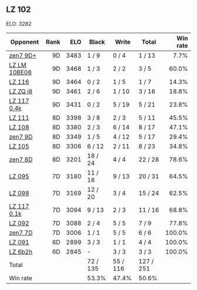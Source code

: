 ## LZ 102 ##

ELO: 3282

Opponent | Rank | ELO | Black | Write | Total | Win rate
---------|-----:|----:|-------|-------|-------|-------:
[zen7 9D+](zen7%209D+.md) | 9D | 3483 | 1 / 9 | 0 / 4 | 1 / 13 | 7.7%
[LZ LM 10BE08](LZ%20LM%2010BE08.md) | 9D | 3468 | 1 / 3 | 2 / 2 | 3 / 5 | 60.0%
[LZ 116](LZ%20116.md) | 9D | 3464 | 0 / 2 | 1 / 5 | 1 / 7 | 14.3%
[LZ ZQ i8](LZ%20ZQ%20i8.md) | 9D | 3461 | 2 / 6 | 1 / 10 | 3 / 16 | 18.8%
[LZ 117 0.4k](LZ%20117%200.4k.md) | 9D | 3431 | 0 / 2 | 5 / 19 | 5 / 21 | 23.8%
[LZ 111](LZ%20111.md) | 8D | 3398 | 3 / 8 | 2 / 3 | 5 / 11 | 45.5%
[LZ 108](LZ%20108.md) | 8D | 3380 | 2 / 3 | 6 / 14 | 8 / 17 | 47.1%
[zen7 9D](zen7%209D.md) | 8D | 3349 | 1 / 5 | 4 / 12 | 5 / 17 | 29.4%
[LZ 105](LZ%20105.md) | 8D | 3306 | 6 / 12 | 2 / 11 | 8 / 23 | 34.8%
[zen7 8D](zen7%208D.md) | 8D | 3201 | 18 / 24 | 4 / 4 | 22 / 28 | 78.6%
[LZ 095](LZ%20095.md) | 7D | 3180 | 11 / 18 | 9 / 13 | 20 / 31 | 64.5%
[LZ 098](LZ%20098.md) | 7D | 3169 | 12 / 20 | 3 / 4 | 15 / 24 | 62.5%
[LZ 117 0.1k](LZ%20117%200.1k.md) | 7D | 3094 | 9 / 13 | 2 / 3 | 11 / 16 | 68.8%
[LZ 092](LZ%20092.md) | 7D | 3088 | 2 / 4 | 5 / 5 | 7 / 9 | 77.8%
[zen7 7D](zen7%207D.md) | 7D | 3006 | 1 / 1 | 5 / 5 | 6 / 6 | 100.0%
[LZ 091](LZ%20091.md) | 6D | 2899 | 3 / 3 | 1 / 1 | 4 / 4 | 100.0%
[LZ 6b2h](LZ%206b2h.md) | 6D | 2845 | - | 3 / 3 | 3 / 3 | 100.0%
Total | | | 72 / 135 | 55 / 116 | 127 / 251 | 
Win rate| | | 53.3% | 47.4% | 50.6% | 
